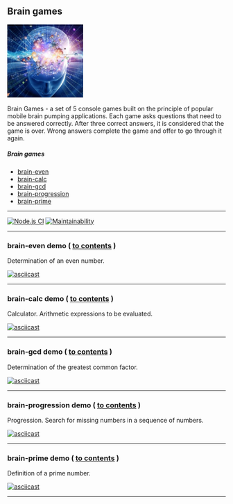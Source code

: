 <a name="contents"></a>

## Brain games

[logo]: https://github.com/alex-ismailov/git-imgs/blob/master/brain-game-logo.png
[brain-games]: https://github.com/alex-ismailov/frontend-project-lvl1 "Brain-games"

[![brain-logo][logo]][brain-games]

Brain Games - a set of 5 console games built on the principle of popular mobile brain pumping applications. Each game asks questions that need to be answered correctly. After three correct answers, it is considered that the game is over. Wrong answers complete the game and offer to go through it again.

##### Brain games
* [brain-even](#brain-even)
* [brain-calc](#brain-calc)
* [brain-gcd](#brain-gcd)
* [brain-progression](#brain-progression)
* [brain-prime](#brain-prime)

---

[![Node.js CI](https://github.com/alex-ismailov/frontend-project-lvl1/workflows/Node.js%20CI/badge.svg)](https://github.com/alex-ismailov/frontend-project-lvl1/actions)
[![Maintainability](https://api.codeclimate.com/v1/badges/22e19349e341eddcdc3e/maintainability)](https://codeclimate.com/github/alex-ismailov/frontend-project-lvl1/maintainability)

---

### brain-even demo ( [to contents](#contents) ) <a name="brain-even"></a>
Determination of an even number.

[![asciicast](https://asciinema.org/a/308792.svg)](https://asciinema.org/a/308792)

---

### brain-calc demo ( [to contents](#contents) ) <a name="brain-calc"></a>
Calculator. Arithmetic expressions to be evaluated.

[![asciicast](https://asciinema.org/a/309994.svg)](https://asciinema.org/a/309994)

---

### brain-gcd demo ( [to contents](#contents) ) <a name="brain-gcd"></a>
Determination of the greatest common factor.

[![asciicast](https://asciinema.org/a/310019.svg)](https://asciinema.org/a/310019)

---

### brain-progression demo ( [to contents](#contents) ) <a name="brain-progression"></a>
Progression. Search for missing numbers in a sequence of numbers.

[![asciicast](https://asciinema.org/a/310017.svg)](https://asciinema.org/a/310017)

---

### brain-prime demo ( [to contents](#contents) ) <a name="brain-prime"></a>
Definition of a prime number.

[![asciicast](https://asciinema.org/a/310016.svg)](https://asciinema.org/a/310016)

---
